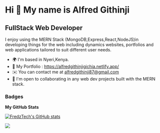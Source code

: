 Hi 👋 My name is Alfred Githinji
================================

FullStack Web Developer
------------------------

I enjoy using the MERN Stack (MongoDB,Express,React,NodeJS)in developing things for the web including dynamics websites, portfolios and web applications tailored to suit different user needs.

* 🌍  I'm based in Nyeri,Kenya.
* 🧠  My Portfolio : https://alfredgithinjigichia.netlify.app/
* ✉️  You can contact me at [alfredgithinji87@gmail.com](mailto:alfredgithinji87@gmail.com)
* 🤝  I'm open to collaborating in any web dev projects built with the MERN stack.

### Badges

<b>My GitHub Stats</b>

<a href="http://www.github.com/FredzTech"><img src="https://github-readme-stats.vercel.app/api?username=FredzTech&show_icons=true&hide=&count_private=true&title_color=0891b2&text_color=ffffff&icon_color=0891b2&bg_color=0f172a&hide_border=true&show_icons=true" alt="FredzTech's GitHub stats" /></a>

<a href="http://www.github.com/FredzTech"><img src="https://github-readme-streak-stats.herokuapp.com/?user=FredzTech&stroke=ffffff&background=0f172a&ring=0891b2&fire=0891b2&currStreakNum=ffffff&currStreakLabel=0891b2&sideNums=ffffff&sideLabels=ffffff&dates=ffffff&hide_border=true" /></a>

